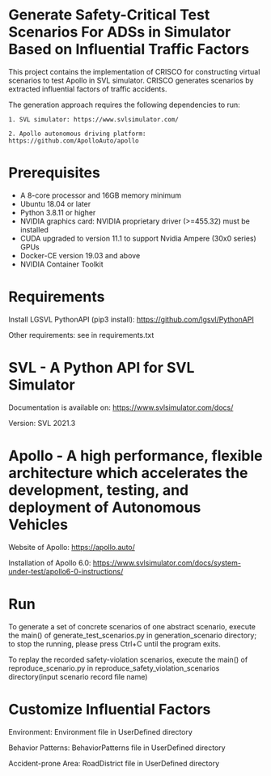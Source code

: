 # Generate Safety-Critical Test Scenarios For ADSs in Simulator Based on Influential Traffic Factors

This project contains the implementation of CRISCO for constructing virtual scenarios to test Apollo in SVL simulator. CRISCO generates scenarios by extracted influential factors of traffic accidents. 

The generation approach requires the following dependencies to run:

	1. SVL simulator: https://www.svlsimulator.com/
	
	2. Apollo autonomous driving platform: https://github.com/ApolloAuto/apollo


# Prerequisites

* A 8-core processor and 16GB memory minimum
* Ubuntu 18.04 or later
* Python 3.8.11 or higher
* NVIDIA graphics card: NVIDIA proprietary driver (>=455.32) must be installed
* CUDA upgraded to version 11.1 to support Nvidia Ampere (30x0 series) GPUs
* Docker-CE version 19.03 and above
* NVIDIA Container Toolkit

# Requirements

Install LGSVL PythonAPI (pip3 install): https://github.com/lgsvl/PythonAPI

Other requirements: see in requirements.txt

# SVL - A Python API for SVL Simulator

Documentation is available on: https://www.svlsimulator.com/docs/

Version: SVL 2021.3

# Apollo - A high performance, flexible architecture which accelerates the development, testing, and deployment of Autonomous Vehicles

Website of Apollo: https://apollo.auto/

Installation of Apollo 6.0: https://www.svlsimulator.com/docs/system-under-test/apollo6-0-instructions/

# Run
To generate a set of concrete scenarios of one abstract scenario, execute the main() of generate_test_scenarios.py in generation_scenario directory; to stop the running, please press Ctrl+C until the program exits.

To replay the recorded safety-violation scenarios, execute the main() of reproduce_scenario.py in reproduce_safety_violation_scenarios directory(input scenario record file name)

# Customize Influential Factors
Environment: Environment file in UserDefined directory

Behavior Patterns: BehaviorPatterns file in UserDefined directory

Accident-prone Area: RoadDistrict file in UserDefined directory

